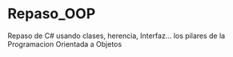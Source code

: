 # Repaso_OOP
Repaso de C# usando clases, herencia, Interfaz... los pilares de la Programacion Orientada a Objetos
